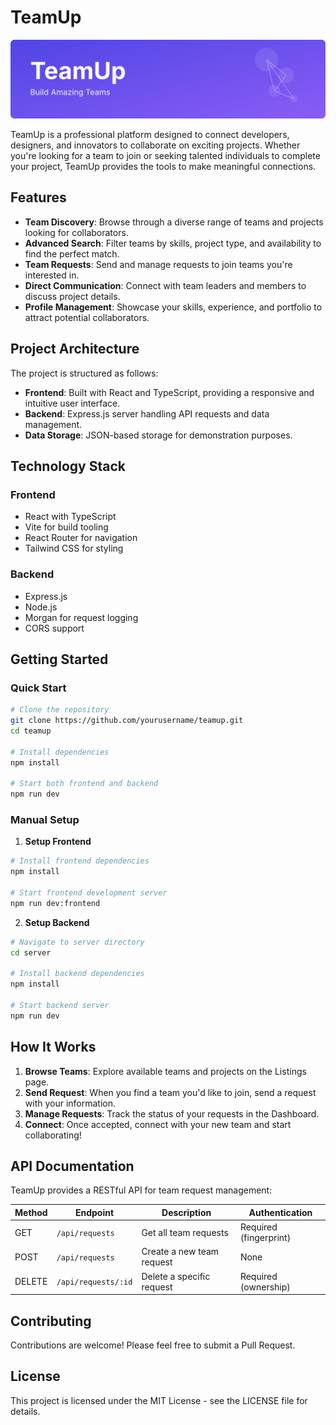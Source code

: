 # TeamUp

<div align="center">
  <img src="public/teamup-banner.svg" alt="TeamUp Banner" width="800">
</div>

TeamUp is a professional platform designed to connect developers, designers, and innovators to collaborate on exciting projects. Whether you're looking for a team to join or seeking talented individuals to complete your project, TeamUp provides the tools to make meaningful connections.

## Features

- **Team Discovery**: Browse through a diverse range of teams and projects looking for collaborators.
- **Advanced Search**: Filter teams by skills, project type, and availability to find the perfect match.
- **Team Requests**: Send and manage requests to join teams you're interested in.
- **Direct Communication**: Connect with team leaders and members to discuss project details.
- **Profile Management**: Showcase your skills, experience, and portfolio to attract potential collaborators.

## Project Architecture

The project is structured as follows:

- **Frontend**: Built with React and TypeScript, providing a responsive and intuitive user interface.
- **Backend**: Express.js server handling API requests and data management.
- **Data Storage**: JSON-based storage for demonstration purposes.

## Technology Stack

### Frontend
- React with TypeScript
- Vite for build tooling
- React Router for navigation
- Tailwind CSS for styling

### Backend
- Express.js
- Node.js
- Morgan for request logging
- CORS support

## Getting Started

### Quick Start

```bash
# Clone the repository
git clone https://github.com/yourusername/teamup.git
cd teamup

# Install dependencies
npm install

# Start both frontend and backend
npm run dev
```

### Manual Setup

1. **Setup Frontend**

```bash
# Install frontend dependencies
npm install

# Start frontend development server
npm run dev:frontend
```

2. **Setup Backend**

```bash
# Navigate to server directory
cd server

# Install backend dependencies
npm install

# Start backend server
npm run dev
```

## How It Works

1. **Browse Teams**: Explore available teams and projects on the Listings page.
2. **Send Request**: When you find a team you'd like to join, send a request with your information.
3. **Manage Requests**: Track the status of your requests in the Dashboard.
4. **Connect**: Once accepted, connect with your new team and start collaborating!

## API Documentation

TeamUp provides a RESTful API for team request management:

| Method | Endpoint | Description | Authentication |
|--------|----------|-------------|----------------|
| GET | `/api/requests` | Get all team requests | Required (fingerprint) |
| POST | `/api/requests` | Create a new team request | None |
| DELETE | `/api/requests/:id` | Delete a specific request | Required (ownership) |

## Contributing

Contributions are welcome! Please feel free to submit a Pull Request.

## License

This project is licensed under the MIT License - see the LICENSE file for details. 
